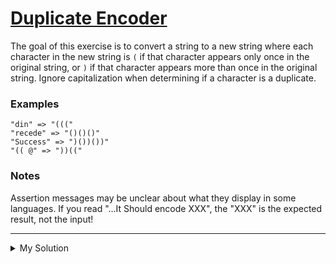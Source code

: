 # [Duplicate Encoder](https://www.codewars.com/kata/54b42f9314d9229fd6000d9c)

The goal of this exercise is to convert a string to a new string where each character in the new string is `(` if that
character appears only once in the original string, or `)` if that character appears more than once in the original
string. Ignore capitalization when determining if a character is a duplicate.

### Examples

```
"din" => "((("
"recede" => "()()()"
"Success" => ")())())"
"(( @" => "))(("
```

### Notes

Assertion messages may be unclear about what they display in some languages. If you read "...It Should encode XXX",
the "XXX" is the expected result, not the input!

---

<details><summary>My Solution</summary>

```js
function duplicateEncode(word) {
  const lowerCaseWord = word.toLowerCase()
  const wordMap = {}

  // Count the occurrence of each character in the word
  Array.from(lowerCaseWord).map(char => {
    return (wordMap[char] = wordMap[char] ? wordMap[char] + 1 : 1)
  })

  // Map each character in the lowercase word to '(' if it appears only once, or ')' if it appears more than once
  return Array.from(lowerCaseWord)
    .map(char => (wordMap[char] > 1 ? ')' : '('))
    .join('')
}
```

</details>
